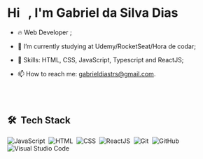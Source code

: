 <h1 align="left">Hi <img src="https://raw.githubusercontent.com/kaueMarques/kaueMarques/master/hi.gif" width="12px">, I'm Gabriel da Silva Dias</h1>

- 🔥  Web Developer ;

- 🔭 I’m currently studying at Udemy/RocketSeat/Hora de codar;

- 🌱 Skills: HTML, CSS, JavaScript, Typescript and ReactJS;

- 📫 How to reach me: gabrieldiastrs@gmail.com.


<br><br>

## 🛠 &nbsp;Tech Stack

![JavaScript](https://img.shields.io/badge/-JavaScript-05122A?style=flat&logo=javascript)&nbsp;
![HTML](https://img.shields.io/badge/-HTML-05122A?style=flat&logo=HTML5)&nbsp;
![CSS](https://img.shields.io/badge/-CSS-05122A?style=flat&logo=CSS3&logoColor=1572B6)&nbsp;
![ReactJS](https://img.shields.io/badge/-ReactJS-05122A?style=flat&logo=React&logoColor=1572B6)&nbsp;
![Git](https://img.shields.io/badge/-Git-05122A?style=flat&logo=git)&nbsp;
![GitHub](https://img.shields.io/badge/-GitHub-05122A?style=flat&logo=github)&nbsp;
![Visual Studio Code](https://img.shields.io/badge/-Visual%20Studio%20Code-05122A?style=flat&logo=visual-studio-code&logoColor=007ACC)&nbsp;
